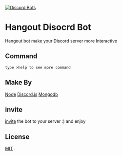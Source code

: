[![Discord Bots](https://top.gg/api/widget/703427669605351434.svg)](https://top.gg/bot/703427669605351434)

# Hangout Disocrd Bot

Hangout bot make your Discord server more Interactive 

## Command

```type >help to see more command```

## Make By
[Node](https://nodejs.org/en/)
[Discord.js](https://discord.js.org/#/)
[Mongodb](https://www.mongodb.com/)

## invite
[invite](https://discord.com/oauth2/authorize?client_id=703427669605351434&permissions=8&scope=bot) the bot to your server :) and enjoy

## License
[MIT](https://choosealicense.com/licenses/mit/)
.

